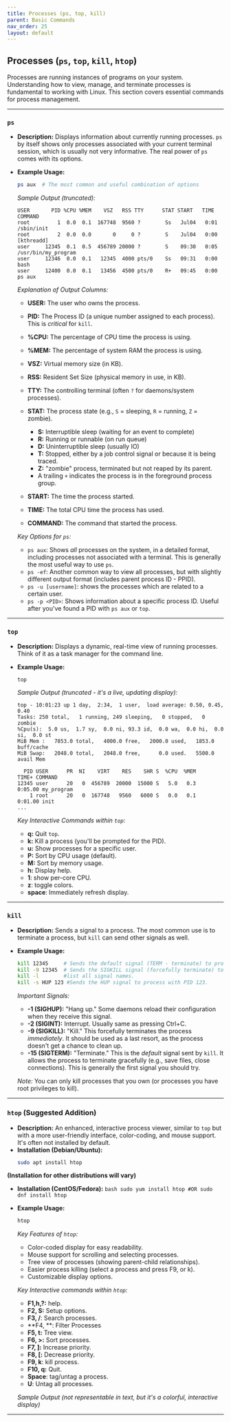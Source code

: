 ```yaml
---
title: Processes (ps, top, kill)
parent: Basic Commands
nav_order: 25
layout: default
---
```


## Processes (`ps`, `top`, `kill`, `htop`)

Processes are running instances of programs on your system.  Understanding how to view, manage, and terminate processes is fundamental to working with Linux. This section covers essential commands for process management.

---

### `ps`

*   **Description:** Displays information about currently running processes.  `ps` by itself shows only processes associated with your current terminal session, which is usually not very informative.  The real power of `ps` comes with its options.
*   **Example Usage:**

    ```bash
    ps aux  # The most common and useful combination of options
    ```

    *Sample Output (truncated):*

    ```
    USER       PID %CPU %MEM    VSZ   RSS TTY      STAT START   TIME COMMAND
    root         1  0.0  0.1  167748  9560 ?        Ss   Jul04   0:01 /sbin/init
    root         2  0.0  0.0       0     0 ?        S    Jul04   0:00 [kthreadd]
    user     12345  0.1  0.5  456789 20000 ?        S    09:30   0:05 /usr/bin/my_program
    user     12346  0.0  0.1   12345  4000 pts/0    Ss   09:31   0:00 bash
    user     12400  0.0  0.1   13456  4500 pts/0    R+   09:45   0:00 ps aux
    ```

    *Explanation of Output Columns:*

    *   **USER:** The user who owns the process.
    *   **PID:** The Process ID (a unique number assigned to each process).  This is *critical* for `kill`.
    *   **%CPU:**  The percentage of CPU time the process is using.
    *   **%MEM:** The percentage of system RAM the process is using.
    *   **VSZ:** Virtual memory size (in KB).
    *   **RSS:** Resident Set Size (physical memory in use, in KB).
    *   **TTY:** The controlling terminal (often `?` for daemons/system processes).
    *   **STAT:** The process state (e.g., `S` = sleeping, `R` = running, `Z` = zombie).
        *   **S:** Interruptible sleep (waiting for an event to complete)
        *   **R:** Running or runnable (on run queue)
        *   **D:** Uninterruptible sleep (usually IO)
        *   **T:** Stopped, either by a job control signal or because it is being traced.
        *   **Z:** "zombie" process, terminated but not reaped by its parent.
        *    A trailing `+` indicates the process is in the foreground process group.

    *   **START:** The time the process started.
    *   **TIME:** The total CPU time the process has used.
    *   **COMMAND:** The command that started the process.

    *Key Options for `ps`:*

    *   `ps aux`: Shows *all* processes on the system, in a detailed format, including processes not associated with a terminal.  This is generally the most useful way to use `ps`.
    *   `ps -ef`: Another common way to view all processes, but with slightly different output format (includes parent process ID - PPID).
    *    `ps -u [username]`: shows the processes which are related to a certain user.
    *   `ps -p <PID>`: Shows information about a specific process ID.  Useful after you've found a PID with `ps aux` or `top`.

---

### `top`

*   **Description:** Displays a dynamic, real-time view of running processes.  Think of it as a task manager for the command line.
*   **Example Usage:**

    ```bash
    top
    ```

    *Sample Output (truncated - it's a live, updating display):*

    ```
    top - 10:01:23 up 1 day,  2:34,  1 user,  load average: 0.50, 0.45, 0.40
    Tasks: 250 total,   1 running, 249 sleeping,   0 stopped,   0 zombie
    %Cpu(s):  5.0 us,  1.7 sy,  0.0 ni, 93.3 id,  0.0 wa,  0.0 hi,  0.0 si,  0.0 st
    MiB Mem :   7853.0 total,   4000.0 free,   2000.0 used,   1853.0 buff/cache
    MiB Swap:   2048.0 total,   2048.0 free,      0.0 used.   5500.0 avail Mem

      PID USER      PR  NI    VIRT    RES    SHR S  %CPU  %MEM     TIME+ COMMAND
    12345 user      20   0  456789  20000  15000 S   5.0   0.3   0:05.00 my_program
        1 root      20   0  167748   9560   6000 S   0.0   0.1   0:01.00 init
    ...
    ```

    *Key Interactive Commands within `top`:*

    *   **q:** Quit `top`.
    *   **k:** Kill a process (you'll be prompted for the PID).
    *   **u:** Show processes for a specific user.
    *   **P:** Sort by CPU usage (default).
    *   **M:** Sort by memory usage.
    *   **h:**  Display help.
    *   **1**: show per-core CPU.
    *   **z**: toggle colors.
    *   **space**: Immediately refresh display.

---

### `kill`

*   **Description:** Sends a signal to a process.  The most common use is to terminate a process, but `kill` can send other signals as well.
*   **Example Usage:**

    ```bash
    kill 12345     # Sends the default signal (TERM - terminate) to process ID 12345
    kill -9 12345  # Sends the SIGKILL signal (forcefully terminate) to process ID 12345
    kill -l        #list all signal names.
    kill -s HUP 123 #Sends the HUP signal to process with PID 123.

    ```

    *Important Signals:*

    *   **-1 (SIGHUP):**  "Hang up."  Some daemons reload their configuration when they receive this signal.
    *   **-2 (SIGINT):** Interrupt. Usually same as pressing Ctrl+C.
    *   **-9 (SIGKILL):**  "Kill."  This forcefully terminates the process *immediately*.  It should be used as a last resort, as the process doesn't get a chance to clean up.
    *   **-15 (SIGTERM):**  "Terminate."  This is the *default* signal sent by `kill`.  It allows the process to terminate gracefully (e.g., save files, close connections).  This is generally the first signal you should try.

    *Note:* You can only kill processes that you own (or processes you have root privileges to kill).

---

### `htop` (Suggested Addition)

* **Description:** An enhanced, interactive process viewer, similar to `top` but with a more user-friendly interface, color-coding, and mouse support.  It's often not installed by default.
*   **Installation (Debian/Ubuntu):**
    ```bash
    sudo apt install htop
    ```
   **(Installation for other distributions will vary)**
   *   **Installation (CentOS/Fedora):**
    ```bash
    sudo yum install htop
    #OR
    sudo dnf install htop
    ```
*   **Example Usage:**

    ```bash
    htop
    ```

    *Key Features of `htop`:*

    *   Color-coded display for easy readability.
    *   Mouse support for scrolling and selecting processes.
    *   Tree view of processes (showing parent-child relationships).
    *   Easier process killing (select a process and press F9, or k).
    *   Customizable display options.

    *Key Interactive commands within `htop`:*
     * **F1,h,?:** help.
     * **F2, S:** Setup options.
     * **F3, /**: Search processes.
     * **F4, \**: Filter Processes
     * **F5, t:** Tree view.
     * **F6, >:** Sort processes.
     * **F7, ]:** Increase priority.
     * **F8, [:** Decrease priority.
     * **F9, k**: kill process.
     * **F10, q:** Quit.
     * **Space**: tag/untag a process.
     * **U**: Untag all processes.

    *Sample Output (not representable in text, but it's a colorful, interactive display)*

---